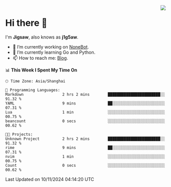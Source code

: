 <a href="#">
  <img align="right" src="https://github-readme-stats.vercel.app/api?username=j1g5awi&count_private=true&show_icons=true&title_color=80070B&text_color=B3B3B3&bg_color=212121&icon_color=80070B" />
</a>

# Hi there 👋

I'm **Jigsaw**, also knows as **j1g5aw**.

- 🔭 I’m currently working on [NoneBot](https://github.com/nonebot).
- 🌱 I’m currently learning Go and Python.
- 📫 How to reach me: [Blog](https://blog.maddestroyer.xyz/).

<!--START_SECTION:waka-->
📊 **This Week I Spent My Time On** 

```text
🕑︎ Time Zone: Asia/Shanghai

💬 Programming Languages: 
Markdown                 2 hrs 2 mins        ███████████████████████░░   91.32 % 
YAML                     9 mins              ██░░░░░░░░░░░░░░░░░░░░░░░   07.31 % 
Lua                      1 min               ░░░░░░░░░░░░░░░░░░░░░░░░░   00.75 % 
beancount                0 secs              ░░░░░░░░░░░░░░░░░░░░░░░░░   00.62 % 

🐱‍💻 Projects: 
Unknown Project          2 hrs 2 mins        ███████████████████████░░   91.32 % 
rime                     9 mins              ██░░░░░░░░░░░░░░░░░░░░░░░   07.31 % 
nvim                     1 min               ░░░░░░░░░░░░░░░░░░░░░░░░░   00.75 % 
Count                    0 secs              ░░░░░░░░░░░░░░░░░░░░░░░░░   00.62 % 
```


 Last Updated on 10/11/2024 04:14:20 UTC
<!--END_SECTION:waka-->
